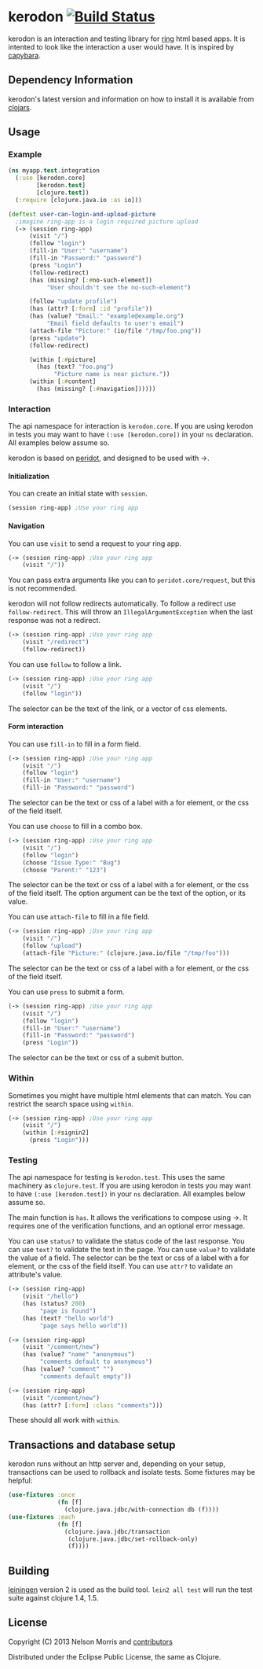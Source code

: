 # kerodon [![Build Status](https://secure.travis-ci.org/xeqi/kerodon.png)](http://travis-ci.org/xeqi/kerodon)

kerodon is an interaction and testing library for [ring](https://github.com/ring-clojure/ring) html based apps. It is intented to look like the interaction a user would have.  It is inspired by [capybara](https://github.com/jnicklas/capybara).

## Dependency Information

kerodon's latest version and information on how to install it is available from [clojars](http://clojars.org).

## Usage

### Example

```clojure
(ns myapp.test.integration
  (:use [kerodon.core]
        [kerodon.test]
        [clojure.test])
  (:require [clojure.java.io :as io]))

(deftest user-can-login-and-upload-picture
  ;imagine ring-app is a login required picture upload
  (-> (session ring-app)
      (visit "/")
      (follow "login")
      (fill-in "User:" "username")
      (fill-in "Password:" "password")
      (press "Login")
      (follow-redirect)
      (has (missing? [:#no-such-element])
           "User shouldn't see the no-such-element")

      (follow "update profile")
      (has (attr? [:form] :id "profile"))
      (has (value? "Email:" "example@example.org")
           "Email field defaults to user's email")
      (attach-file "Picture:" (io/file "/tmp/foo.png"))
      (press "update")
      (follow-redirect)

      (within [:#picture]
        (has (text? "foo.png")
             "Picture name is near picture."))
      (within [:#content]
        (has (missing? [:#navigation])))))
```

### Interaction

The api namespace for interaction is ```kerodon.core```.  If you are using kerodon in tests you may want to have ```(:use [kerodon.core])``` in your ```ns``` declaration.  All examples below assume so.

kerodon is based on [peridot](https://github.com/xeqi/peridot), and designed to be used with ->.

#### Initialization

You can create an initial state with ```session```.

```clojure
(session ring-app) ;Use your ring app
```

#### Navigation

You can use ```visit``` to send a request to your ring app.

```clojure
(-> (session ring-app) ;Use your ring app
    (visit "/"))
```

You can pass extra arguments like you can to ```peridot.core/request```, but this is not recommended.

kerodon will not follow redirects automatically.  To follow a redirect use ```follow-redirect```.  This will throw an ```IllegalArgumentException``` when the last response was not a redirect.

```clojure
(-> (session ring-app) ;Use your ring app
    (visit "/redirect")
    (follow-redirect))
```

You can use ```follow``` to follow a link.

```clojure
(-> (session ring-app) ;Use your ring app
    (visit "/")
    (follow "login"))
```

The selector can be the text of the link, or a vector of css elements.

#### Form interaction

You can use ```fill-in``` to fill in a form field.

```clojure
(-> (session ring-app) ;Use your ring app
    (visit "/")
    (follow "login")
    (fill-in "User:" "username")
    (fill-in "Password:" "password")
```

The selector can be the text or css of a label with a for element, or the css of the field itself.

You can use ```choose``` to fill in a combo box.

```clojure
(-> (session ring-app) ;Use your ring app
    (visit "/")
    (follow "login")
    (choose "Issue Type:" "Bug")
    (choose "Parent:" "123")
```

The selector can be the text or css of a label with a for element, or the css of the field itself.
The option argument can be the text of the option, or its value.

You can use ```attach-file``` to fill in a file field.

```clojure
(-> (session ring-app) ;Use your ring app
    (visit "/")
    (follow "upload")
    (attach-file "Picture:" (clojure.java.io/file "/tmp/foo")))
```

The selector can be the text or css of a label with a for element, or the css of the field itself.

You can use ```press``` to submit a form.

```clojure
(-> (session ring-app) ;Use your ring app
    (visit "/")
    (follow "login")
    (fill-in "User:" "username")
    (fill-in "Password:" "password")
    (press "Login"))
```

The selector can be the text or css of a submit button.


### Within

Sometimes you might have multiple html elements that can match.  You can restrict the search space using ```within```.

```clojure
(-> (session ring-app) ;Use your ring app
    (visit "/")
    (within [:#signin2]
      (press "Login")))
```

### Testing

The api namespace for testing is ```kerodon.test```.  This uses the same machinery as ```clojure.test```. If you are using kerodon in tests you may want to have ```(:use [kerodon.test])``` in your ```ns``` declaration.  All examples below assume so.

The main function is ```has```.  It allows the verifications to compose using ->.  It requires one of the verification functions, and an optional error message.

You can use ```status?``` to validate the status code of the last response.
You can use ```text?``` to validate the text in the page.
You can use ```value?``` to validate the value of a field.  The
selector can be the text or css of a label with a for element, or the
css of the field itself.
You can use ```attr?``` to validate an attribute's value.

```clojure
(-> (session ring-app)
    (visit "/hello")
    (has (status? 200)
         "page is found")
    (has (text? "hello world")
         "page says hello world"))

(-> (session ring-app)
    (visit "/comment/new")
    (has (value? "name" "anonymous")
         "comments default to anonymous")
    (has (value? "comment" "")
         "comments default empty"))

(-> (session ring-app)
    (visit "/comment/new")
    (has (attr? [:form] :class "comments")))
```

These should all work with ```within```.

## Transactions and database setup

kerodon runs without an http server and, depending on your setup, transactions can be used to rollback and isolate tests.  Some fixtures may be helpful:

```clojure
(use-fixtures :once
              (fn [f]
                (clojure.java.jdbc/with-connection db (f))))
(use-fixtures :each
              (fn [f]
                (clojure.java.jdbc/transaction
                 (clojure.java.jdbc/set-rollback-only)
                 (f))))
```

## Building

[leiningen](https://github.com/technomancy/leiningen) version 2 is used as the build tool.  ```lein2 all test``` will run the test suite against clojure 1.4, 1.5.

## License

Copyright (C) 2013 Nelson Morris and [contributors](https://github.com/xeqi/kerodon/graphs/contributors)

Distributed under the Eclipse Public License, the same as Clojure.
